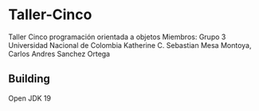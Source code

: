 # Taller-Cinco

Taller Cinco programación orientada a objetos
Miembros:
Grupo 3 Universidad Nacional de Colombia
Katherine C.
Sebastian Mesa Montoya,
Carlos Andres Sanchez Ortega

## Building

Open JDK 19